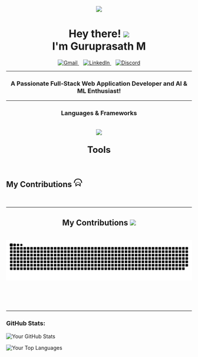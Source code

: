 <div id="header" align="center">
  <img src="https://media.tenor.com/cX92mi1p-NYAAAAM/coding-anime.gif" width="300"/>
</div>
<div align="center">
  <h1>
    Hey there! <img src="https://media.giphy.com/media/hvRJCLFzcasrR4ia7z/giphy.gif" width="30px"/><br>I'm Guruprasath M
  </h1>
  <a href="mailto:guruprasathmaheswaran.07@gmail.com">
  <img src="https://skillicons.dev/icons?i=gmail" alt="Gmail" />
</a>&nbsp;&nbsp;
<a href="https://www.linkedin.com/in/guruprasath-maheswaran-702634305/">
  <img src="https://skillicons.dev/icons?i=linkedin" alt="LinkedIn" />
</a>&nbsp;&nbsp;
<a href="https://discord.com/users/guru7186">
  <img src="https://skillicons.dev/icons?i=discord" alt="Discord" />
</a>

  <hr>
</div>

<h3 align="center">A Passionate Full-Stack Web Application Developer and AI & ML Enthusiast!</h3>
<hr>
<h3 align="center"><strong>Languages & Frameworks</strong></h3>
<br/>
<div align="center">
    <img src="https://skillicons.dev/icons?i=c,python,java,haskell,scala,go,html,css,javascript,bootstrap,react,tailwind,nodejs,express,nextjs,mysql,mongodb,sklearn,pytorch,&perline=8" />
</div>
<h3 align="center"><strong style="font-size: 24px;">Tools</strong></h3>
<br/>
<h2> My Contributions 
  <svg width="24" height="24" viewBox="0 0 24 24" fill="none" xmlns="http://www.w3.org/2000/svg">
    <path d="M2 12C2 6 6 2 12 2C18 2 22 6 22 12" stroke="black" stroke-width="2" stroke-linecap="round" stroke-linejoin="round"/>
    <path d="M6 21C7.07957 19.3773 9.42202 17.9775 11.4215 17.1557C11.913 17.0207 12.4281 17.0207 12.9196 17.1557C14.919 17.9775 17.2614 19.3773 18.341 21" stroke="black" stroke-width="2" stroke-linecap="round" stroke-linejoin="round"/>
    <path d="M6.75211 12.9255C6.30341 13.9617 6.01741 15.0931 6.01741 16.25C6.01741 17.4069 6.30341 18.5383 6.75211 19.5745" stroke="black" stroke-width="2" stroke-linecap="round" stroke-linejoin="round"/>
    <path d="M17.25 12.9255C17.6987 13.9617 17.9847 15.0931 17.9847 16.25C17.9847 17.4069 17.6987 18.5383 17.25 19.5745" stroke="black" stroke-width="2" stroke-linecap="round" stroke-linejoin="round"/>
    <path d="M10.0005 9L11.2505 11.75L9.00049 12.75L10.0005 9Z" fill="black"/>
    <path d="M14 9L12.75 11.75L15 12.75L14 9Z" fill="black"/>
  </svg>
</h2>



<br/>
<hr/>

<div align="center">
<h2> My Contributions 
  <img src="https://img.icons8.com/color/48/000000/snake--v1.png"/>
</h2>

  </svg>
</h2>

  <br>
  <img alt="snake eating my contributions" src="https://raw.githubusercontent.com/salesp07/salesp07/output/github-contribution-grid-snake.svg" />
  
  <br/><br/><br/>
</div>

<hr/>

### GitHub Stats:

![Your GitHub Stats](https://github-readme-stats.vercel.app/api?username=kira-03&show_icons=true&theme=react)


![Your Top Languages](https://github-readme-stats.vercel.app/api/top-langs/?username=kira-03&layout=compact&theme=react)


